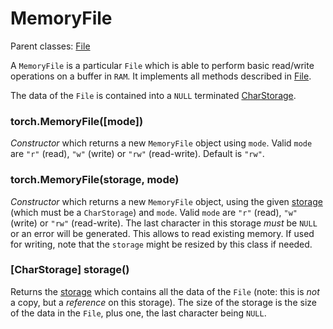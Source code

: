<a name="torch.MemoryFile.dok"></a>
# MemoryFile #

Parent classes: [File](file.md)

A `MemoryFile` is a particular `File` which is able to perform basic
read/write operations on a buffer in `RAM`. It implements all methods
described in [File](file.md).

The data of the `File` is contained into a `NULL` terminated
[CharStorage](storage.md).

<a name="torch.MemoryFile"></a>
### torch.MemoryFile([mode]) ###

_Constructor_ which returns a new `MemoryFile` object using `mode`. Valid
`mode` are `"r"` (read), `"w"` (write) or `"rw"` (read-write). Default is `"rw"`.


<a name="torch.MemoryFile"></a>
### torch.MemoryFile(storage, mode) ###

_Constructor_ which returns a new `MemoryFile` object, using the given
[storage](storage.md) (which must be a `CharStorage`) and `mode`. Valid
`mode` are `"r"` (read), `"w"` (write) or `"rw"` (read-write). The last character
in this storage _must_ be `NULL` or an error will be generated. This allows
to read existing memory. If used for writing, note that the `storage` might
be resized by this class if needed.

<a name="torch.MemoryFile.storage"></a>
### [CharStorage] storage() ###

Returns the [storage](storage.md) which contains all the data of the
`File` (note: this is _not_ a copy, but a _reference_ on this storage). The
size of the storage is the size of the data in the `File`, plus one, the
last character being `NULL`.

